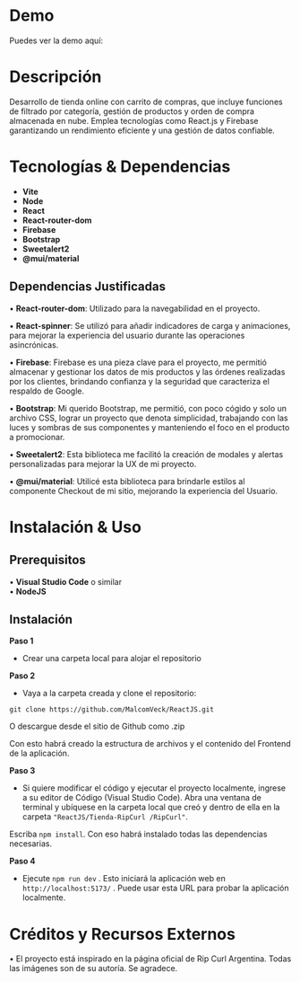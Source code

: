 # Demo

  Puedes ver la demo aquí: 

# Descripción

  Desarrollo de tienda online con carrito de compras, que incluye funciones de filtrado por categoría, gestión de productos y orden de compra almacenada en nube. 
  Emplea tecnologías como React.js y Firebase garantizando un rendimiento eficiente y una gestión de datos confiable.

# Tecnologías & Dependencias

- __Vite__
- __Node__  
- __React__
- __React-router-dom__  
- __Firebase__  
- __Bootstrap__  
- __Sweetalert2__  
- __@mui/material__

## Dependencias Justificadas

• __React-router-dom__: Utilizado para la navegabilidad en el proyecto.    

• __React-spinner__: Se utilizó para añadir indicadores de carga y animaciones, para mejorar la experiencia del usuario durante las operaciones asincrónicas.    

• __Firebase__: Firebase es una pieza clave para el proyecto, me permitió almacenar y gestionar los datos de mis productos y las órdenes realizadas por los clientes, brindando   confianza y la seguridad que caracteriza el respaldo de Google.    

• __Bootstrap__: Mi querido Bootstrap, me permitió, con poco cógido y solo un archivo CSS, lograr un proyecto que denota simplicidad, trabajando con las luces y sombras de sus   componentes y manteniendo el foco en el producto a promocionar.    

• __Sweetalert2__: Esta biblioteca me facilitó la creación de modales y alertas personalizadas para mejorar la UX de mi proyecto.    

• __@mui/material__: Utilicé esta biblioteca para brindarle estilos al componente Checkout de mi sitio, mejorando la experiencia del Usuario. 
      
# Instalación & Uso

## Prerequisitos

• __Visual Studio Code__ o similar  
• __NodeJS__

## Instalación

__Paso 1__
  - Crear una carpeta local para alojar el repositorio
  
__Paso 2__
  - Vaya a la carpeta creada y clone el repositorio:
  
`git clone https://github.com/MalcomVeck/ReactJS.git`  

O descargue desde el sitio de Github como .zip

Con esto habrá creado la estructura de archivos y el contenido del Frontend de la aplicación.

__Paso 3__
  - Si quiere modificar el código y ejecutar el proyecto localmente, ingrese a su editor de Código (Visual Studio Code).
Abra una ventana de terminal y ubíquese en la carpeta local que creó y dentro de ella en la carpeta `"ReactJS/Tienda-RipCurl
/RipCurl"`.

Escriba `npm install`. Con eso habrá instalado todas las dependencias necesarias.

__Paso 4__
  - Ejecute `npm run dev` . Esto iniciará la aplicación web en `http://localhost:5173/` . Puede usar esta URL para probar la aplicación localmente.
  
# Créditos y Recursos Externos

  • El proyecto está inspirado en la página oficial de Rip Curl Argentina. Todas las imágenes son de su autoría. Se agradece.


